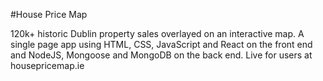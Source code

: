 #House Price Map

120k+ historic Dublin property sales overlayed on an interactive map. A single page app
using HTML, CSS, JavaScript and React on the front end and NodeJS, Mongoose and MongoDB on
the back end. Live for users at housepricemap.ie
